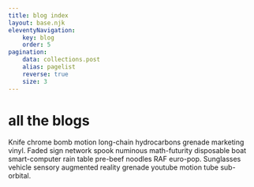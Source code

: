 ```yaml
---
title: blog index
layout: base.njk
eleventyNavigation:
    key: blog
    order: 5
pagination:
    data: collections.post
    alias: pagelist
    reverse: true
    size: 3
---
```

# all the blogs

Knife chrome bomb motion long-chain hydrocarbons grenade marketing vinyl. Faded sign network spook numinous math-futurity disposable boat smart-computer rain table pre-beef noodles RAF euro-pop. Sunglasses vehicle sensory augmented reality grenade youtube motion tube sub-orbital. 
